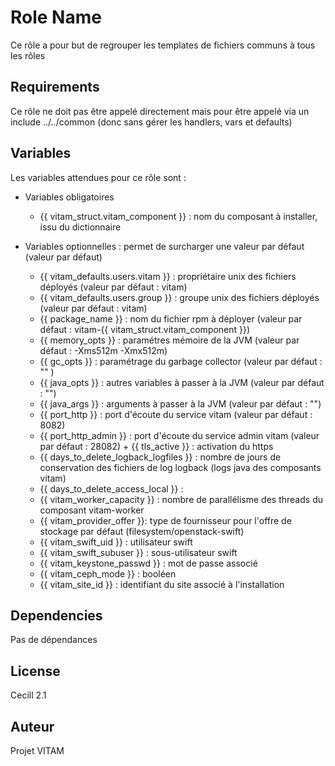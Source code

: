 Role Name
=========

Ce rôle a pour but de regrouper les templates de fichiers communs à tous les rôles

Requirements
------------

Ce rôle ne doit pas être appelé directement mais pour être appelé via un include ../../common (donc sans gérer les handlers, vars et defaults)

Variables
---------

Les variables attendues pour ce rôle sont :
* Variables obligatoires

  + {{ vitam_struct.vitam_component }} : nom du composant à installer, issu du dictionnaire

* Variables optionnelles : permet de surcharger une valeur par défaut (valeur par défaut)
  + {{ vitam_defaults.users.vitam }} : propriétaire unix des fichiers déployés (valeur par défaut : vitam)
  + {{ vitam_defaults.users.group }} : groupe unix des fichiers déployés (valeur par défaut : vitam)
  + {{ package_name }} : nom du fichier rpm à déployer (valeur par défaut : vitam-{{ vitam_struct.vitam_component }})
  + {{ memory_opts }} : paramétres mémoire de la JVM (valeur par défaut : -Xms512m -Xmx512m)
  + {{ gc_opts }} : paramétrage du garbage collector (valeur par défaut : "" )
  + {{ java_opts }} : autres variables à passer à la JVM (valeur par défaut : "")
  + {{ java_args }} : arguments à passer à la JVM (valeur par défaut : "")
  + {{ port_http }} : port d'écoute du service vitam (valeur par défaut : 8082)
  + {{ port_http_admin }} : port d'écoute du service admin vitam (valeur par défaut : 28082)  + {{ tls_active }} : activation du https
  + {{ days_to_delete_logback_logfiles }} : nombre de jours de conservation des fichiers de log logback (logs java des composants vitam)
  + {{ days_to_delete_access_local }} :
  + {{ vitam_worker_capacity }} : nombre de parallélisme des threads du composant vitam-worker
  + {{ vitam_provider_offer }}: type de fournisseur pour l'offre de stockage par défaut (filesystem/openstack-swift)
  + {{ vitam_swift_uid }} : utilisateur swift
  + {{ vitam_swift_subuser }} : sous-utilisateur swift
  + {{ vitam_keystone_passwd }} : mot de passe associé
  + {{ vitam_ceph_mode }} : booléen
  + {{ vitam_site_id }} : identifiant du site associé à l'installation


Dependencies
------------

Pas de dépendances


License
-------

Cecill 2.1

Auteur
-------

Projet VITAM
